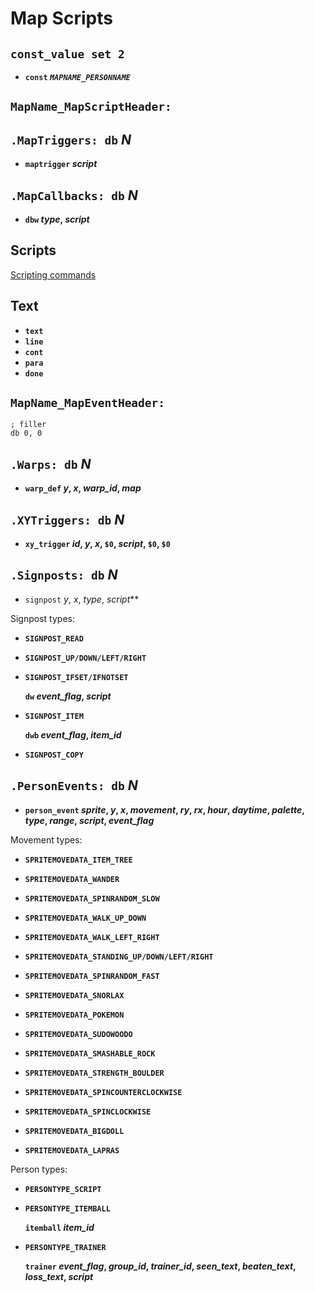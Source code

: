 # Map Scripts


## `const_value set 2`

- **`const` *`MAPNAME_PERSONNAME`***


## `MapName_MapScriptHeader:`


## `.MapTriggers: db` *N*

- **`maptrigger` *script***


## `.MapCallbacks: db` *N*

- **`dbw` *type*, *script***


## Scripts

[Scripting commands](docs/scripting_commands.md)


## Text

- **`text`**
- **`line`**
- **`cont`**
- **`para`**
- **`done`**


## `MapName_MapEventHeader:`

	; filler
	db 0, 0


## `.Warps: db` *N*

- **`warp_def` *y*, *x*, *warp_id*, *map***


## `.XYTriggers: db` *N*

- **`xy_trigger` *id*, *y*, *x*, `$0`, *script*, `$0`, `$0`**


## `.Signposts: db` *N*

- `signpost` *y*, *x*, *type*, *script***

Signpost types:

- **`SIGNPOST_READ`**

- **`SIGNPOST_UP/DOWN/LEFT/RIGHT`**

- **`SIGNPOST_IFSET/IFNOTSET`**

  **`dw` *event_flag*, *script***

- **`SIGNPOST_ITEM`**

  **`dwb` *event_flag*, *item_id***

- **`SIGNPOST_COPY`**

## `.PersonEvents: db` *N*

- **`person_event` *sprite*, *y*, *x*, *movement*, *ry*, *rx*, *hour*, *daytime*, *palette*, *type*, *range*, *script*, *event_flag***

Movement types:

- **`SPRITEMOVEDATA_ITEM_TREE`**

- **`SPRITEMOVEDATA_WANDER`**

- **`SPRITEMOVEDATA_SPINRANDOM_SLOW`**

- **`SPRITEMOVEDATA_WALK_UP_DOWN`**

- **`SPRITEMOVEDATA_WALK_LEFT_RIGHT`**

- **`SPRITEMOVEDATA_STANDING_UP/DOWN/LEFT/RIGHT`**

- **`SPRITEMOVEDATA_SPINRANDOM_FAST`**

- **`SPRITEMOVEDATA_SNORLAX`**

- **`SPRITEMOVEDATA_POKEMON`**

- **`SPRITEMOVEDATA_SUDOWOODO`**

- **`SPRITEMOVEDATA_SMASHABLE_ROCK`**

- **`SPRITEMOVEDATA_STRENGTH_BOULDER`**

- **`SPRITEMOVEDATA_SPINCOUNTERCLOCKWISE`**

- **`SPRITEMOVEDATA_SPINCLOCKWISE`**

- **`SPRITEMOVEDATA_BIGDOLL`**

- **`SPRITEMOVEDATA_LAPRAS`**

Person types:

- **`PERSONTYPE_SCRIPT`**

- **`PERSONTYPE_ITEMBALL`**

  **`itemball` *item_id***

- **`PERSONTYPE_TRAINER`**

  **`trainer` *event_flag*, *group_id*, *trainer_id*, *seen_text*, *beaten_text*, *loss_text*, *script***
